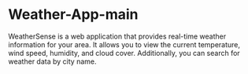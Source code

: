 # Weather-App-main
 WeatherSense is a web application that provides real-time weather information for your area. It allows you to view the current temperature, wind speed, humidity, and cloud cover. Additionally, you can search for weather data by city name.
